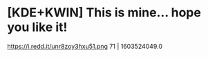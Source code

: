 # [KDE+KWIN] This is mine... hope you like it!
https://i.redd.it/unr8zoy3hxu51.png
71 | 1603524049.0

